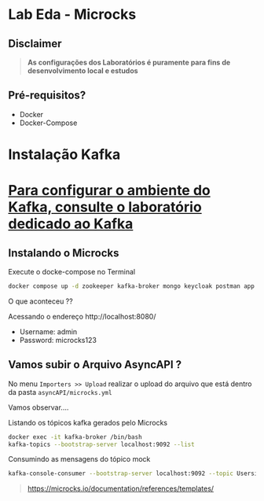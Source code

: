 # Lab Eda - Microcks


## Disclaimer
> **As configurações dos Laboratórios é puramente para fins de desenvolvimento local e estudos**


## Pré-requisitos?
* Docker
* Docker-Compose


# Instalação Kafka 


# [Para configurar o ambiente do Kafka, consulte o laboratório dedicado ao Kafka](../../lab-kafka/README.md)

## Instalando o Microcks


Execute o docke-compose no Terminal

```bash
docker compose up -d zookeeper kafka-broker mongo keycloak postman app async-minion 

```

O que aconteceu ??

Acessando o endereço http://localhost:8080/

* Username: admin
* Password: microcks123


## Vamos subir o Arquivo AsyncAPI ?

No menu `Importers >> Upload` realizar o upload do arquivo que está dentro da pasta `asyncAPI/microcks.yml`

Vamos observar....

Listando os tópicos kafka gerados pelo Microcks

```bash
docker exec -it kafka-broker /bin/bash
kafka-topics --bootstrap-server localhost:9092 --list 
```

Consumindo as mensagens do tópico mock

```bash
kafka-console-consumer --bootstrap-server localhost:9092 --topic UsersignedupAPI2-0.1.1-sku
```

> https://microcks.io/documentation/references/templates/